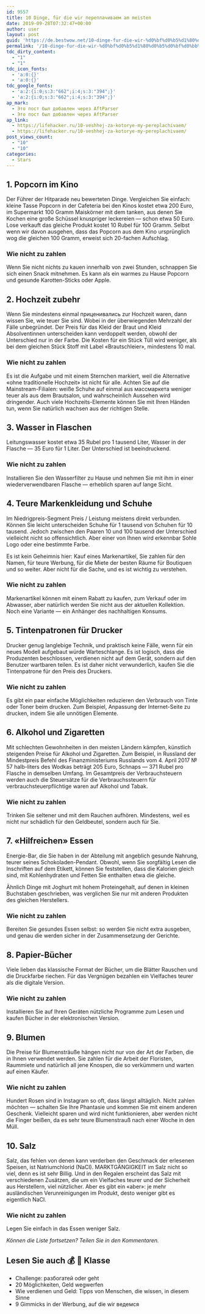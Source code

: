 ```yaml
---
id: 9557
title: 10 Dinge, für die wir переплачиваем am meisten
date: 2019-09-28T07:32:47+00:00
author: user
layout: post
guid: 'https://de.bestwow.net/10-dinge-fur-die-wir-%d0%bf%d0%b5%d1%80%d0%b5%d0%bf%d0%bb%d0%b0%d1%87%d0%b8%d0%b2%d0%b0%d0%b5%d0%bc-am-meisten/'
permalink: '/10-dinge-fur-die-wir-%d0%bf%d0%b5%d1%80%d0%b5%d0%bf%d0%bb%d0%b0%d1%87%d0%b8%d0%b2%d0%b0%d0%b5%d0%bc-am-meisten/'
tdc_dirty_content:
  - "1"
  - "1"
tdc_icon_fonts:
  - 'a:0:{}'
  - 'a:0:{}'
tdc_google_fonts:
  - 'a:2:{i:0;s:3:"662";i:4;s:3:"394";}'
  - 'a:2:{i:0;s:3:"662";i:4;s:3:"394";}'
ap_mark:
  - Это пост был добавлен через AftParser
  - Это пост был добавлен через AftParser
ap_link:
  - https://lifehacker.ru/10-veshhej-za-kotorye-my-pereplachivaem/
  - https://lifehacker.ru/10-veshhej-za-kotorye-my-pereplachivaem/
post_views_count:
  - "10"
  - "10"
categories:
  - Stars
---
```

## 1. Popcorn im Kino

Der Führer der Hitparade neu bewerteten Dinge. Vergleichen Sie einfach: kleine Tasse Popcorn in der Cafeteria bei den Kinos kostet etwa 200 Euro, im Supermarkt 100 Gramm Maiskörner mit dem tanken, aus denen Sie Kochen eine große Schüssel knuspriger leckereien — schon etwa 50 Euro. Lose verkauft das gleiche Produkt kostet 10 Rubel für 100 Gramm. Selbst wenn wir davon ausgehen, dass das Popcorn aus dem Kino ursprünglich wog die gleichen 100 Gramm, erweist sich 20-fachen Aufschlag.

### Wie nicht zu zahlen

Wenn Sie nicht nichts zu kauen innerhalb von zwei Stunden, schnappen Sie sich einen Snack mitnehmen. Es kann als ein warmes zu Hause Popcorn und gesunde Karotten-Sticks oder Apple.

## 2. Hochzeit zubehr

Wenn Sie mindestens einmal приценивались zur Hochzeit waren, dann wissen Sie, wie teuer Sie sind. Wobei in der überwiegenden Mehrzahl der Fälle unbegründet. Der Preis für das Kleid der Braut und Kleid Absolventinnen unterscheiden kann verdoppelt werden, obwohl der Unterschied nur in der Farbe. Die Kosten für ein Stück Tüll wird weniger, als bei dem gleichen Stück Stoff mit Label «Brautschleier», mindestens 10 mal.

### Wie nicht zu zahlen

Es ist die Aufgabe und mit einem Sternchen markiert, weil die Alternative «ohne traditionelle Hochzeit» ist nicht für alle. Achten Sie auf die Mainstream-Filialen: weiße Schuhe auf einmal aus массмаркета weniger teuer als aus dem Brautsalon, und wahrscheinlich Aussehen wird dringender. Auch viele Hochzeits-Elemente können Sie mit Ihren Händen tun, wenn Sie natürlich wachsen aus der richtigen Stelle.

## 3. Wasser in Flaschen

Leitungswasser kostet etwa 35 Rubel pro 1 tausend Liter, Wasser in der Flasche — 35 Euro für 1 Liter. Der Unterschied ist beeindruckend.

### Wie nicht zu zahlen

Installieren Sie den Wasserfilter zu Hause und nehmen Sie mit ihm in einer wiederverwendbaren Flasche — erheblich sparen auf lange Sicht.

## 4. Teure Markenkleidung und Schuhe

Im Niedrigpreis-Segment Preis / Leistung meistens direkt verbunden. Können Sie leicht unterscheiden Schuhe für 1 tausend von Schuhen für 10 tausend. Jedoch zwischen den Paaren 10 und 100 tausend der Unterschied vielleicht nicht so offensichtlich. Aber einer von Ihnen wird erkennbar Sohle Logo oder eine bestimmte Farbe.

Es ist kein Geheimnis hier: Kauf eines Markenartikel, Sie zahlen für den Namen, für teure Werbung, für die Miete der besten Räume für Boutiquen und so weiter. Aber nicht für die Sache, und es ist wichtig zu verstehen.

### Wie nicht zu zahlen

Markenartikel können mit einem Rabatt zu kaufen, zum Verkauf oder im Abwasser, aber natürlich werden Sie nicht aus der aktuellen Kollektion. Noch eine Variante — ein Anhänger des nachhaltigen Konsums.

## 5. Tintenpatronen für Drucker

Drucker genug langlebige Technik, und praktisch keine Fälle, wenn für ein neues Modell aufgebaut würde Warteschlange. Es ist logisch, dass die Produzenten beschlossen, verdienen nicht auf dem Gerät, sondern auf den Benutzer wartbaren teilen. Es ist daher nicht verwunderlich, kaufen Sie die Tintenpatrone für den Preis des Druckers.

### Wie nicht zu zahlen

Es gibt ein paar einfache Möglichkeiten reduzieren den Verbrauch von Tinte oder Toner beim drucken. Zum Beispiel, Anpassung der Internet-Seite zu drucken, indem Sie alle unnötigen Elemente.

## 6. Alkohol und Zigaretten

Mit schlechten Gewohnheiten in den meisten Ländern kämpfen, künstlich steigenden Preise für Alkohol und Zigaretten. Zum Beispiel, in Russland der Mindestpreis <span><span> Befehl des Finanzministeriums Russlands vom 4. April 2017 № 57 </span> </span> halb-liters des Wodkas beträgt 205 Euro, Schnaps — 371 Rubel pro Flasche in demselben Umfang. Im Gesamtpreis der Verbrauchsteuern werden auch <span><span> die Steuersätze für die Verbrauchssteuern für verbrauchsteuerpflichtige waren </span> </span> auf Alkohol und Tabak.

### Wie nicht zu zahlen

Trinken Sie seltener und mit dem Rauchen aufhören. Mindestens, weil es nicht nur schädlich für den Geldbeutel, sondern auch für Sie.

## 7. «Hilfreichen» Essen

Energie-Bar, die Sie haben in der Abteilung mit angeblich gesunde Nahrung, teurer seines Schokoladen-Pendant. Obwohl, wenn Sie sorgfältig Lesen die Inschriften auf dem Etikett, können Sie feststellen, dass die Kalorien gleich sind, mit Kohlenhydraten und Fetten Sie enthalten etwa die gleiche.

Ähnlich Dinge mit Joghurt mit hohem Proteingehalt, auf denen in kleinen Buchstaben geschrieben, was verglichen Sie nur mit anderen Produkten des gleichen Herstellers.

### Wie nicht zu zahlen

Bereiten Sie gesundes Essen selbst: so werden Sie nicht extra ausgeben, und genau die werden sicher in der Zusammensetzung der Gerichte.

## 8. Papier-Bücher

Viele lieben das klassische Format der Bücher, um die Blätter Rauschen und die Druckfarbe riechen. Für das Vergnügen bezahlen ein Vielfaches teurer als die digitale Version.

### Wie nicht zu zahlen

Installieren Sie auf Ihren Geräten nützliche Programme zum Lesen und kaufen Bücher in der elektronischen Version.

## 9. Blumen

Die Preise für Blumensträuße hängen nicht nur von der Art der Farben, die in Ihnen verwendet werden. Sie zahlen für die Arbeit der Floristen, Raummiete und natürlich all jene Knospen, die so verkümmern und warten auf einen Käufer.

### Wie nicht zu zahlen

Hundert Rosen sind in Instagram so oft, dass längst alltäglich. Nicht zahlen möchten — schalten Sie Ihre Phantasie und kommen Sie mit einem anderen Geschenk. Vielleicht sparen und wird nicht funktionieren, aber werden nicht die Finger beißen, da es sehr teure Blumenstrauß nach einer Woche in den Müll.

## 10. Salz

Salz, das fehlen von denen kann verderben den Geschmack der erlesenen Speisen, ist Natriumchlorid (NaCl). MARKTGÄNGIGKEIT im Salz nicht so viel, denn es ist sehr Billig. Und in den Regalen erscheint das Salz mit verschiedenen Zusätzen, die um ein Vielfaches teurer und der Sicherheit aus Herstellern, viel nützlicher. Aber es gibt ein «aber»: je mehr ausländischen Verunreinigungen im Produkt, desto weniger gibt es eigentlich NaCl.

### Wie nicht zu zahlen

Legen Sie einfach in das Essen weniger Salz.

_Können die Liste fortsetzen? Teilen Sie in den Kommentaren._

<div>
  <h2 class="read-also__title">
    <span>Lesen Sie auch</span> <span> 💰 🙂 Klasse </span>
  </h2>
  
  <ul class="read-also__list">
    <li>
      Challenge: разбогатей oder geht
    </li>
    <li>
      20 Möglichkeiten, Geld wegwerfen
    </li>
    <li>
      Wie verdienen und Geld: Tipps von Menschen, die wissen, in diesem Sinne
    </li>
    <li>
      9 Gimmicks in der Werbung, auf die wir ведемся
    </li>
  </ul>
</div>
